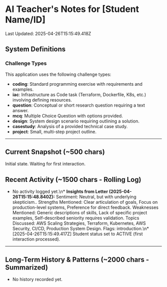 # AI Teacher's Notes for [Student Name/ID]
Last Updated: 2025-04-26T15:15:49.418Z

## System Definitions

### Challenge Types
This application uses the following challenge types:
*   **coding**: Standard programming exercise with requirements and examples.
*   **iac**: Infrastructure as Code task (Terraform, Dockerfile, K8s, etc.) involving defining resources.
*   **question**: Conceptual or short research question requiring a text answer.
*   **mcq**: Multiple Choice Question with options provided.
*   **design**: System design scenario requiring outlining a solution.
*   **casestudy**: Analysis of a provided technical case study.
*   **project**: Small, multi-step project outline.

---
 
## Current Snapshot (~500 chars)
Initial state. Waiting for first interaction.

## Recent Activity (~1500 chars - Rolling Log)
*   No activity logged yet.\n*   **Insights from Letter (2025-04-26T15:15:48.840Z):** Sentiment: Neutral, but with underlying skepticism.. Strengths Mentioned: Clear articulation of goals, Focus on production-level systems, Preference for direct feedback. Weaknesses Mentioned: Generic descriptions of skills, Lack of specific project examples, Self-described seniority requires validation. Topics Discussed: AWS Scaling Strategies, Terraform, Kubernetes, AWS Security, CI/CD, Production System Design. Flags: introduction.\n*   [2025-04-26T15:15:49.417Z] Student status set to ACTIVE (first interaction processed).

---

## Long-Term History & Patterns (~2000 chars - Summarized)
*   No history recorded yet.